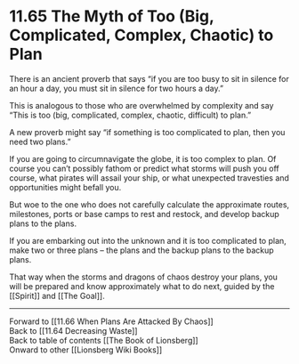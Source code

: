 # 11.65 The Myth of Too (Big, Complicated, Complex, Chaotic) to Plan

There is an ancient proverb that says “if you are too busy to sit in silence for an hour a day, you must sit in silence for two hours a day.”

This is analogous to those who are overwhelmed by complexity and say “This is too (big, complicated, complex, chaotic, difficult) to plan.” 

A new proverb might say “if something is too complicated to plan, then you need two plans.”

If you are going to circumnavigate the globe, it is too complex to plan. Of course you can’t possibly fathom or predict what storms will push you off course, what pirates will assail your ship, or what unexpected travesties and opportunities might befall you.

But woe to the one who does not carefully calculate the approximate routes, milestones, ports or base camps to rest and restock, and develop backup plans to the plans.

If you are embarking out into the unknown and it is too complicated to plan, make two or three plans – the plans and the backup plans to the backup plans.

That way when the storms and dragons of chaos destroy your plans, you will be prepared and know approximately what to do next, guided by the [[Spirit]] and [[The Goal]].

___

Forward to [[11.66 When Plans Are Attacked By Chaos]]  
Back to [[11.64 Decreasing Waste]]  
Back to table of contents [[The Book of Lionsberg]]  
Onward to other [[Lionsberg Wiki Books]]  
